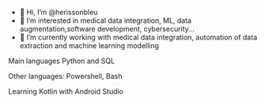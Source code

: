- 👋 Hi, I’m @herissonbleu
- 👀 I’m interested in medical data integration, ML, data augmentation,software development, cybersecurity...
- 🌱 I’m currently working with medical data integration, automation of data extraction and machine learning modelling

Main languages Python and SQL

Other languages: Powershell, Bash

Learning Kotlin with Android Studio

<!---
herissonbleu/herissonbleu is a ✨ special ✨ repository because its `README.md` (this file) appears on your GitHub profile.
You can click the Preview link to take a look at your changes.
--->
